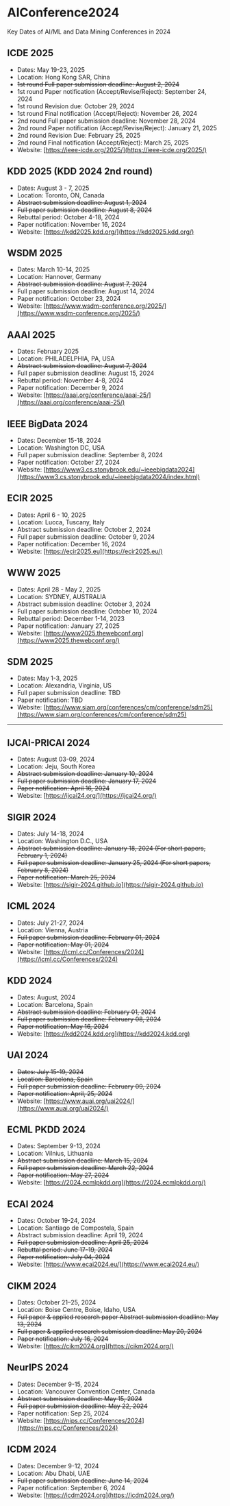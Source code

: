 # AIConference2024
Key Dates of AI/ML and Data Mining Conferences in 2024

## ICDE 2025 
- Dates: May 19-23, 2025
- Location: Hong Kong SAR, China
- ~~1st round Full paper submission deadline: August 2, 2024~~
- 1st round Paper notification (Accept/Revise/Reject): September 24, 2024
- 1st round Revision due: October 29, 2024
- 1st round Final notification (Accept/Reject): November 26, 2024
- 2nd round Full paper submission deadline: November 28, 2024
- 2nd round Paper notification (Accept/Revise/Reject): January 21, 2025
- 2nd round Revision Due: February 25, 2025
- 2nd round Final notification (Accept/Reject): March 25, 2025
- Website: [https://ieee-icde.org/2025/](https://ieee-icde.org/2025/)

## KDD 2025 (KDD 2024 2nd round)
- Dates: August 3 - 7, 2025
- Location: Toronto, ON, Canada
- ~~Abstract submission deadline: August 1, 2024~~
- ~~Full paper submission deadline: August 8, 2024~~
- Rebuttal period: October 4-18, 2024
- Paper notification: November 16, 2024
- Website: [https://kdd2025.kdd.org/](https://kdd2025.kdd.org/)

## WSDM 2025
- Dates: March 10-14, 2025
- Location: Hannover, Germany
- ~~Abstract submission deadline: August 7, 2024~~
- Full paper submission deadline: August 14, 2024
- Paper notification: October 23, 2024
- Website: [https://www.wsdm-conference.org/2025/](https://www.wsdm-conference.org/2025/)

## AAAI 2025
- Dates: February 2025
- Location: PHILADELPHIA, PA, USA
- ~~Abstract submission deadline: August 7, 2024~~
- Full paper submission deadline: August 15, 2024
- Rebuttal period: November 4-8, 2024
- Paper notification: December 9, 2024
- Website: [https://aaai.org/conference/aaai-25/](https://aaai.org/conference/aaai-25/)

## IEEE BigData 2024
- Dates: December 15-18, 2024
- Location: Washington DC, USA
- Full paper submission deadline: September 8, 2024
- Paper notification: October 27, 2024
- Website: [https://www3.cs.stonybrook.edu/~ieeebigdata2024](https://www3.cs.stonybrook.edu/~ieeebigdata2024/index.html)

## ECIR 2025
- Dates: April 6 - 10, 2025
- Location: Lucca, Tuscany, Italy
- Abstract submission deadline: October 2, 2024
- Full paper submission deadline: October 9, 2024
- Paper notification: December 16, 2024
- Website: [https://ecir2025.eu](https://ecir2025.eu/)

## WWW 2025
- Dates: April 28 - May 2, 2025
- Location: SYDNEY, AUSTRALIA
- Abstract submission deadline: October 3, 2024
- Full paper submission deadline: October 10, 2024
- Rebuttal period: December 1-14, 2023
- Paper notification: January 27, 2025
- Website: [https://www2025.thewebconf.org](https://www2025.thewebconf.org/)

## SDM 2025
- Dates: May 1-3, 2025
- Location: Alexandria, Virginia, US
- Full paper submission deadline: TBD
- Paper notification: TBD
- Website: [https://www.siam.org/conferences/cm/conference/sdm25](https://www.siam.org/conferences/cm/conference/sdm25)

---------------------------------------------------------

## IJCAI-PRICAI 2024
- Dates: August 03-09, 2024
- Location: Jeju, South Korea
- ~~Abstract submission deadline: January 10, 2024~~
- ~~Full paper submission deadline: January 17, 2024~~
- ~~Paper notification: April 16, 2024~~
- Website: [https://ijcai24.org/](https://ijcai24.org/)

## SIGIR 2024
- Dates: July 14-18, 2024
- Location:  Washington D.C., USA
- ~~Abstract submission deadline: January 18, 2024 (For short papers, February 1, 2024)~~
- ~~Full paper submission deadline: January 25, 2024 (For short papers, February 8, 2024)~~
- ~~Paper notification: March 25, 2024~~
- Website: [https://sigir-2024.github.io](https://sigir-2024.github.io)

## ICML 2024
- Dates: July 21-27, 2024
- Location: Vienna, Austria
- ~~Full paper submission deadline: February 01, 2024~~
- ~~Paper notification: May 01, 2024~~
- Website: [https://icml.cc/Conferences/2024](https://icml.cc/Conferences/2024)

## KDD 2024
- Dates: August, 2024
- Location:  Barcelona, Spain
- ~~Abstract submission deadline: February 01, 2024~~
- ~~Full paper submission deadline: February 08, 2024~~
- ~~Paper notification: May 16, 2024~~
- Website: [https://kdd2024.kdd.org](https://kdd2024.kdd.org)

## UAI 2024
- ~~Dates: July 15-19, 2024~~
- ~~Location:  Barcelona, Spain~~
- ~~Full paper submission deadline: February 09, 2024~~
- ~~Paper notification: April, 25, 2024~~
- Website: [https://www.auai.org/uai2024/](https://www.auai.org/uai2024/)

## ECML PKDD 2024
- Dates: September 9-13, 2024
- Location: Vilnius, Lithuania
- ~~Abstract submission deadline: March 15, 2024~~
- ~~Full paper submission deadline: March 22, 2024~~
- ~~Paper notification: May 27, 2024~~
- Website: [https://2024.ecmlpkdd.org](https://2024.ecmlpkdd.org/)

## ECAI 2024
- Dates: October 19-24, 2024
- Location: Santiago de Compostela, Spain
- Abstract submission deadline: April 19, 2024
- ~~Full paper submission deadline: April 25, 2024~~
- ~~Rebuttal period: June 17-19, 2024~~
- ~~Paper notification: July 04, 2024~~
- Website: [https://www.ecai2024.eu/](https://www.ecai2024.eu/)

## CIKM 2024
- Dates: October 21–25, 2024
- Location: Boise Centre, Boise, Idaho, USA
- ~~Full paper & applied research paper Abstract submission deadline: May 13, 2024~~
- ~~Full paper & applied research submission deadline: May 20, 2024~~
- ~~Paper notification: July 16, 2024~~
- Website: [https://cikm2024.org](https://cikm2024.org/)

## NeurIPS 2024
- Dates: December 9-15, 2024
- Location: Vancouver Convention Center, Canada
- ~~Abstract submission deadline: May 15, 2024~~
- ~~Full paper submission deadline: May 22, 2024~~
- Paper notification: Sep 25, 2024
- Website: [https://nips.cc/Conferences/2024](https://nips.cc/Conferences/2024)

## ICDM 2024
- Dates: December 9-12, 2024
- Location: Abu Dhabi, UAE
- ~~Full paper submission deadline: June 14, 2024~~
- Paper notification: September 6, 2024
- Website: [https://icdm2024.org](https://icdm2024.org/)

